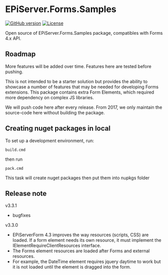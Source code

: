 # EPiServer.Forms.Samples

[![GitHub version](https://badge.fury.io/gh/episerver%2FEPiServer.Forms.Samples.svg)](https://github.com/episerver/EPiServer.Forms.Samples)
[![License](http://img.shields.io/:license-apache-blue.svg?style=flat-square)](http://www.apache.org/licenses/LICENSE-2.0.html)

Open source of EPiServer.Forms.Samples package, compatibles with Forms 4.x API.


Roadmap
-------------

More features will be added over time.
Features here are tested before pushing.

This is not intended to be a starter solution but provides the ability to showcase a number of features that may be needed for developing Forms extensions.
This package contains extra Form Elements, which required more dependency on complex JS libraries.

We will push code here after every release.
From 2017, we only maintain the source-code here without building the package.


Creating nuget packages in local
-------------

To set up a development environment, run:

```
build.cmd
```
then run
```
pack.cmd
```

This task will create nuget packages then put them into nupkgs folder


Release note
-------------

v3.3.1
 - bugfixes

v3.3.0

- EPiServerForm 4.3 improves the way resources (scripts, CSS) are loaded. If a form element needs its own resource, it must implement the IElementRequireClientResources interface. 
- The Forms element resources are loaded after Forms and external resources. 
- For example, the DateTime element requires jquery daytime to work but it is not loaded until the element is dragged into the form.
